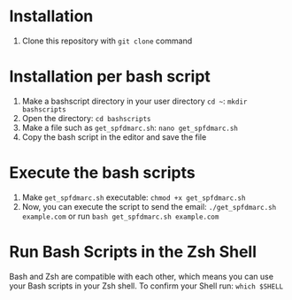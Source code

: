# Installation
1. Clone this repository with `git clone` command

# Installation per bash script
1. Make a bashscript directory in your user directory `cd ~`: `mkdir bashscripts`
2. Open the directory: `cd bashscripts`
3. Make a file such as `get_spfdmarc.sh`: `nano get_spfdmarc.sh`
4. Copy the bash script in the editor and save the file

# Execute the bash scripts
1. Make `get_spfdmarc.sh` executable: `chmod +x get_spfdmarc.sh`
2. Now, you can execute the script to send the email: `./get_spfdmarc.sh example.com` or run `bash get_spfdmarc.sh example.com`

# Run Bash Scripts in the Zsh Shell
Bash and Zsh are compatible with each other, which means you can use your Bash scripts in your Zsh shell.
To confirm your Shell run: `which $SHELL`
